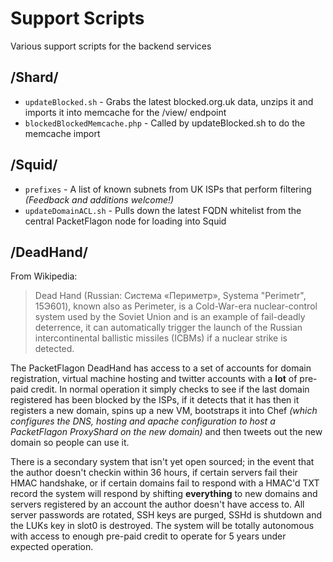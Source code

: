 Support Scripts
================
Various support scripts for the backend services

/Shard/
-----
+ `updateBlocked.sh` - Grabs the latest blocked.org.uk data, unzips it and imports it into memcache for the /view/ endpoint
+ `blockedBlockedMemcache.php` - Called by updateBlocked.sh to do the memcache import

/Squid/
----- 
+ `prefixes` - A list of known subnets from UK ISPs that perform filtering _(Feedback and additions welcome!)_
+ `updateDomainACL.sh` - Pulls down the latest FQDN whitelist from the central PacketFlagon node for loading into Squid

/DeadHand/
--------
From Wikipedia: 
> Dead Hand (Russian: Система «Периметр», Systema "Perimetr", 15Э601), known also as Perimeter, is a Cold-War-era nuclear-control system used by the Soviet Union and is an example of fail-deadly deterrence, it can automatically trigger the launch of the Russian intercontinental ballistic missiles (ICBMs) if a nuclear strike is detected.

The PacketFlagon DeadHand has access to a set of accounts for domain registration, virtual machine hosting and twitter accounts with a **lot** of pre-paid credit. In normal operation it simply checks to see if the last domain registered has been blocked by the ISPs, if it detects that it has then it registers a new domain, spins up a new VM, bootstraps it into Chef *(which configures the DNS, hosting and apache configuration to host a PacketFlagon ProxyShard on the new domain)* and then tweets out the new domain so people can use it.

There is a secondary system that isn't yet open sourced; in the event that the author doesn't checkin within 36 hours, if certain servers fail their HMAC handshake, or if certain domains fail to respond with a HMAC'd TXT record the system will respond by shifting **everything** to new domains and servers registered by an account the author doesn't have access to. All server passwords are rotated, SSH keys are purged, SSHd is shutdown and the LUKs key in slot0 is destroyed. The system will be totally autonomous with access to enough pre-paid credit to operate for 5 years under expected operation.
